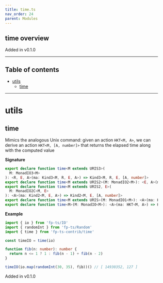 ```yaml
---
title: time.ts
nav_order: 24
parent: Modules
---
```


## time overview

Added in v0.1.0

---

<h2 class="text-delta">Table of contents</h2>

- [utils](#utils)
  - [time](#time)

---

# utils

## time

Mimics the analogous Unix command: given an action `HKT<M, A>`, we can derive an action `HKT<M, [A, number]>` that
returns the elapsed time along with the computed value

**Signature**

```ts
export declare function time<M extends URIS3>(
  M: MonadIO3<M>
): <R, E, A>(ma: Kind3<M, R, E, A>) => Kind3<M, R, E, [A, number]>
export declare function time<M extends URIS2>(M: MonadIO2<M>): <E, A>(ma: Kind2<M, E, A>) => Kind2<M, E, [A, number]>
export declare function time<M extends URIS2, E>(
  M: MonadIO2C<M, E>
): <A>(ma: Kind2<M, E, A>) => Kind2<M, E, [A, number]>
export declare function time<M extends URIS>(M: MonadIO1<M>): <A>(ma: Kind<M, A>) => Kind<M, [A, number]>
export declare function time<M>(M: MonadIO<M>): <A>(ma: HKT<M, A>) => HKT<M, [A, number]>
```

**Example**

```ts
import { io } from 'fp-ts/IO'
import { randomInt } from 'fp-ts/Random'
import { time } from 'fp-ts-contrib/time'

const timeIO = time(io)

function fib(n: number): number {
  return n <= 1 ? 1 : fib(n - 1) + fib(n - 2)
}

timeIO(io.map(randomInt(30, 35), fib))() // [ 14930352, 127 ]
```

Added in v0.1.0
